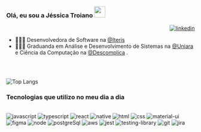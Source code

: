 ### Olá, eu sou a Jéssica Troiano  <img src="https://raw.githubusercontent.com/MartinHeinz/MartinHeinz/master/wave.gif" width="30px">
 
<a href="https://www.linkedin.com/in/j%C3%A9ssica-aline-troiano-728860153/">
    <div align="right">
        <img alt="linkedin" src="https://img.shields.io/badge/LinkedIn-0077B5?style=for-the-badge&logo=linkedin&logoColor=white">
    </div>
</a>

- 👩🏻‍💻 Desenvolvedora de Software na [@Iteris](https://www.iteris.com.br) 
- 👩🏻‍🎓 Graduanda em Análise e Desenvolvimento de Sistemas na [@Uniara](https://www.uniara.com.br/home/) e  Ciência da Computação na [@Descomplica](https://descomplica.com.br/faculdade/) .

##
</br>

![Top Langs](https://github-readme-stats.vercel.app/api/top-langs/?username=jessicatroiano&layout=compact&theme=dracula)

### Tecnologias que utilizo no meu dia a dia

<div style="display: inline_block"></br>
    <img alt="javascript" src="https://img.shields.io/badge/JavaScript-F7DF1E?style=for-the-badge&logo=javascript&logoColor=black">
    <img alt="typescript" src="https://img.shields.io/badge/TypeScript-007ACC?style=for-the-badge&logo=typescript&logoColor=white">
    <img alt="react" src="https://img.shields.io/badge/React-20232A?style=for-the-badge&logo=react&logoColor=61DAFB">
    <img alt="native" src="https://img.shields.io/badge/React_Native-20232A?style=for-the-badge&logo=react&logoColor=61DAFB">
     <img alt="html" src="https://img.shields.io/badge/HTML5-E34F26?style=for-the-badge&logo=html5&logoColor=white">
    <img alt="css" src="https://img.shields.io/badge/CSS3-1572B6?style=for-the-badge&logo=css3&logoColor=white">
    <img alt="material-ui" src="https://img.shields.io/badge/Material--UI-0081CB?style=for-the-badge&logo=material-ui&logoColor=white">
    <img alt="figma" src="https://img.shields.io/badge/Figma-F24E1E?style=for-the-badge&logo=figma&logoColor=white">
    <img alt="node" src="https://img.shields.io/badge/Node.js-43853D?style=for-the-badge&logo=node.js&logoColor=white">
    <img alt="postgreSql" src="https://img.shields.io/badge/PostgreSQL-316192?style=for-the-badge&logo=postgresql&logoColor=white">
    <img alt="aws" src="https://img.shields.io/badge/Amazon_AWS-232F3E?style=for-the-badge&logo=amazon-aws&logoColor=white">
    <img alt="jest" src="https://img.shields.io/badge/Jest-323330?style=for-the-badge&logo=Jest&logoColor=white">
    <img alt="testing-library" src="https://img.shields.io/badge/testing%20library-323330?style=for-the-badge&logo=testing-library&logoColor=red">
    <img alt="git" src="https://img.shields.io/badge/GIT-E44C30?style=for-the-badge&logo=git&logoColor=white">
    <img alt="jira" src="https://img.shields.io/badge/Jira-0052CC?style=for-the-badge&logo=Jira&logoColor=white">
</div>
